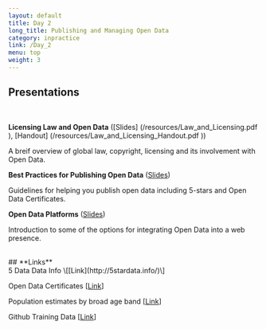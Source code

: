 ```yaml
---
layout: default
title: Day 2
long_title: Publishing and Managing Open Data
category: inpractice
link: /Day_2
menu: top
weight: 3
---
```


## **Presentations**
<br>

**Licensing Law and Open Data** ([Slides] (/resources/Law_and_Licensing.pdf ), [Handout] (/resources/Law_and_Licensing_Handout.pdf ))

A breif overview of global law, copyright, licensing and its involvement with Open Data.
 
**Best Practices for Publishing Open Data** ([Slides](/resources/Best_Practice.pdf ))

Guidelines for helping you publish open data including 5-stars and Open Data Certificates. 

**Open Data Platforms** ([Slides](/resources/Platforms.pdf ))

Introduction to some of the options for integrating Open Data into a web presence.

<br>
## **Links**
<br>
5 Data Data Info \[[Link](http://5stardata.info/)\]

Open Data Certificates \[[Link](http://certificates.theodi.org)\]

Population estimates by broad age band \[[Link](http://data.gov.uk/dataset/population_estimates_by_broad_age_band)\]

Github Training Data \[[Link](https://github.com/theodi/training-data)\]
